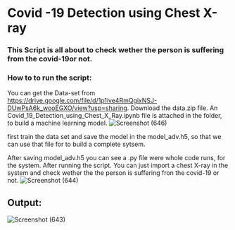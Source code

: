 # Covid -19 Detection using Chest X-ray

### This Script is all about to check wether the person is suffering from the covid-19or not.

### How to to run the script:

You can get the Data-set from https://drive.google.com/file/d/1p1ive4RmQgixNSJ-DUwPsA6k_wooEGXO/view?usp=sharing. Download the data.zip file.
An Covid_19_Detection_using_Chest_X_Ray.ipynb file is attached in the folder, to build a machine learning model.
![Screenshot (646)](https://user-images.githubusercontent.com/61947484/107149830-eeea6080-6980-11eb-8515-8f391a3bdf5a.png)

first train the data set and save the model in the model_adv.h5, so that we can use that file for to build a complete sytsem.

After saving model_adv.h5 you can see a .py file were whole code runs, for the system. After running the script. You can just import a chest X-ray in the system and check wether the the person is suffering fron the covid-19 or not.
![Screenshot (644)](https://user-images.githubusercontent.com/61947484/107149852-04f82100-6981-11eb-995d-6ce0946f5fa8.png)

## Output:

![Screenshot (643)](https://user-images.githubusercontent.com/61947484/107149866-180af100-6981-11eb-84a8-177a65b256f4.png)
